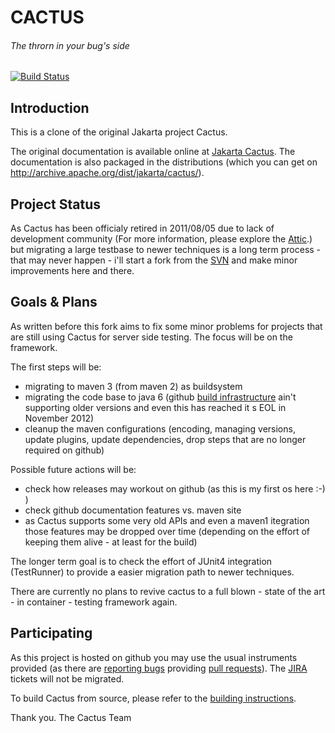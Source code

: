 # CACTUS
###### The throrn in your bug's side

[![Build Status](https://travis-ci.org/dgeissl/jakarta-cactus.svg?branch=master)](https://travis-ci.org/dgeissl/jakarta-cactus)

## Introduction

This is a clone of the original Jakarta project Cactus.

The original documentation is available online at [Jakarta Cactus](http://jakarta.apache.org/cactus).
The documentation is also packaged in the distributions (which you can get on  http://archive.apache.org/dist/jakarta/cactus/).

## Project Status

As Cactus has been officialy retired in 2011/08/05 due to lack of development community (For more information, please explore the [Attic](http://attic.apache.org/).) but migrating a large testbase to newer techniques is a long term process - that may never happen - i'll start a fork from the [SVN](http://svn.apache.org/repos/asf/jakarta/cactus/trunk) and make minor improvements here and there.

## Goals & Plans

As written before this fork aims to fix some minor problems for projects that are still using Cactus for server side testing. The focus will be on the framework.

The first steps will be:

- migrating to maven 3 (from maven 2) as buildsystem
- migrating the code base to java 6 (github [build infrastructure](https://docs.travis-ci.com/user/languages/java/#Testing-Against-Multiple-JDKs) ain't supporting older versions and even this has reached it s EOL in November 2012)
- cleanup the maven configurations (encoding, managing versions, update plugins, update dependencies, drop steps that are no longer required on github)

Possible future actions will be:
- check how releases may workout on github (as this is my first os here :-) )
- check github documentation features vs. maven site
- as Cactus supports some very old APIs and even a maven1 itegration those features may be dropped over time (depending on the effort of keeping them alive - at least for the build)

The longer term goal is to check the effort of JUnit4 integration (TestRunner) to provide a easier migration path to newer techniques.

There are currently no plans to revive cactus to a full blown - state of the art - in container - testing framework again.

## Participating

As this project is hosted on github you may use the usual instruments provided (as there are [reporting bugs](https://github.com/dgeissl/jakarta-cactus/issues) providing [pull requests](https://github.com/dgeissl/jakarta-cactus/pulls)).
The [JIRA](https://issues.apache.org/jira/browse/cactus/?selectedTab=com.atlassian.jira.jira-projects-plugin:summary-panel) tickets will not be migrated.

To build Cactus from source, please refer to the [building instructions](BUILDING.txt).

Thank you.
The Cactus Team

